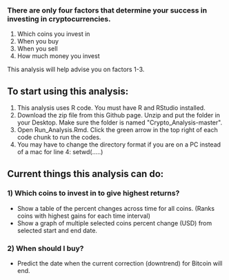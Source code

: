 ### There are only four factors that determine your success in investing in cryptocurrencies.
 1) Which coins you invest in
 2) When you buy
 3) When you sell
 4) How much money you invest
 
 This analysis will help advise you on factors 1-3.

## To start using this analysis:

 1) This analysis uses R code. You must have R and RStudio installed.
 2) Download the zip file from this Github page. Unzip and put the folder in your Desktop. Make sure the folder is named "Crypto_Analysis-master".
 3) Open Run_Analysis.Rmd. Click the green arrow in the top right of each code chunk to run the codes.
 4) You may have to change the directory format if you are on a PC instead of a mac for line 4: setwd(.....)

## Current things this analysis can do:

### 1) Which coins to invest in to give highest returns?
* Show a table of the percent changes across time for all coins. (Ranks coins with highest gains for each time interval)
* Show a graph of multiple selected coins percent change (USD) from selected start and end date.

### 2) When should I buy?
* Predict the date when the current correction (downtrend) for Bitcoin will end.
